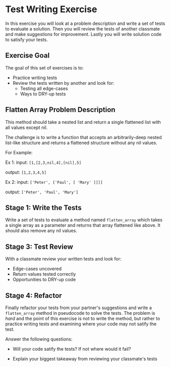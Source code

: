 # Test Writing Exercise

In this exercise you will look at a problem description and write a set of tests to evaluate a solution.  Then you will review the tests of another classmate and make suggestions for improvement.  Lastly you will write solution code to satisfy your tests.

## Exercise Goal

The goal of this set of exercises is to:

*   Practice writing tests
*   Review the tests written by another and look for:
    *   Testing all edge-cases
    *   Ways to DRY-up tests

## Flatten Array Problem Description

This method should take a nested list and return a single flattened list with all values except nil.

The challenge is to write a function that accepts an arbitrarily-deep nested list-like structure and returns a flattened structure without any nil values.

For Example:

Ex 1:
input: `[1,[2,3,nil,4],[nil],5]`

output: `[1,2,3,4,5]`

Ex 2:
input: `['Peter', ['Paul', [ 'Mary' ]]]]`

output: `['Peter', 'Paul', 'Mary']`

## Stage 1:  Write the Tests

Write a set of tests to evaluate a method named `flatten_array` which takes a single array as a parameter and returns that array flattened like above.  It should also remove any nil values.


## Stage 3:  Test Review

With a classmate review your written tests and look for:

*   Edge-cases uncovered
*   Return values tested correctly
*   Opportunities to DRY-up code


## Stage 4:  Refactor

Finally refactor your tests from your partner's suggestions and write a `flatten_array` method in pseudocode to solve the tests.  The problem is *hard* and the point of this exercise is not to write the method, but rather to practice writing tests and examining where your code may not satify the test.

Answer the following questions:

*   Will your code satify the tests?  If not where would it fail?



*   Explain your biggest takeaway from reviewing your classmate's tests
